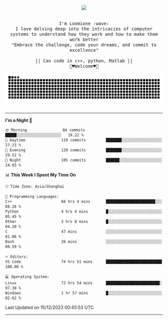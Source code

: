 <p align="center"><img src="https://i.imgur.com/A6bWGFl.gif"/></p>

<p align="center">
  <br />
  <samp>
    I'm Loomione :wave:
    <br />
    I love delving deep into the intricacies of computer systems to understand how they work and how to make them work better
    <br />
    "Embrace the challenge, code your dreams, and commit to excellence"
    <br>
                  <br> || Can code in c++, python, Matlab || <br>
                             🌼♥️Welcome♥️🥰
  </samp>
</p> 
<div align="center">
<picture>
  <source media="(prefers-color-scheme: dark)" srcset="https://raw.githubusercontent.com/Loomione/Loomione/output/github-contribution-grid-snake-dark.svg">
  <source media="(prefers-color-scheme: light)" srcset="https://raw.githubusercontent.com/Loomione/Loomione/output/github-contribution-grid-snake.svg">
  <img alt="github contribution grid snake animation" src="https://raw.githubusercontent.com/Loomione/Loomione/output/github-contribution-grid-snake.svg">
</picture>
</div>

-------

<!--START_SECTION:waka-->
**I'm a Night 🦉** 

```text
🌞 Morning                84 commits          █████░░░░░░░░░░░░░░░░░░░░   19.22 % 
🌆 Daytime                119 commits         ███████░░░░░░░░░░░░░░░░░░   27.23 % 
🌃 Evening                129 commits         ███████░░░░░░░░░░░░░░░░░░   29.52 % 
🌙 Night                  105 commits         ██████░░░░░░░░░░░░░░░░░░░   24.03 % 
```


📊 **This Week I Spent My Time On** 

```text
🕑︎ Time Zone: Asia/Shanghai

💬 Programming Languages: 
C++                      66 hrs 4 mins       ██████████████████████░░░   88.26 % 
Python                   4 hrs 4 mins        █░░░░░░░░░░░░░░░░░░░░░░░░   05.45 % 
Other                    3 hrs 8 mins        █░░░░░░░░░░░░░░░░░░░░░░░░   04.20 % 
C                        47 mins             ░░░░░░░░░░░░░░░░░░░░░░░░░   01.06 % 
Bash                     26 mins             ░░░░░░░░░░░░░░░░░░░░░░░░░   00.59 % 

🔥 Editors: 
VS Code                  74 hrs 51 mins      █████████████████████████   100.00 % 

💻 Operating System: 
Linux                    72 hrs 54 mins      ████████████████████████░   97.38 % 
Windows                  1 hr 57 mins        █░░░░░░░░░░░░░░░░░░░░░░░░   02.62 % 
```


 Last Updated on 15/12/2023 00:45:53 UTC
<!--END_SECTION:waka-->
-------




